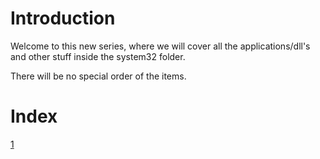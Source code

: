# Introduction

Welcome to this new series, where we will cover all the applications/dll's and other stuff inside the system32 folder.

There will be no special order of the items.

# Index
[1](/System32-1)
